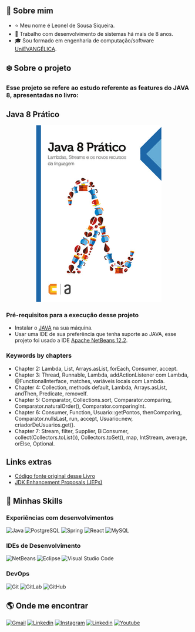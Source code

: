 ## :boy: Sobre mim
* :star: Meu nome é Leonel de Sousa Siqueira.
* :briefcase: Trabalho com desenvolvimento de sistemas há mais de 8 anos.
* :mortar_board: Sou formado em engenharia de computação/software [UniEVANGÉLICA](https://www4.unievangelica.edu.br/).

## :snowflake: Sobre o projeto
### Esse projeto se refere ao estudo referente as features do JAVA 8, apresentadas no livro:
## Java 8 Prático
<p align="center">
  <img src="./src/main/java/img/capa-livro-java-8-pratico.jpg" />
</p>

### Pré-requisitos para a execução desse projeto
* Instalar o [JAVA](https://www.oracle.com/br/java/technologies/javase/javase8-archive-downloads.html) na sua máquina.
* Usar uma IDE de sua preferência que tenha suporte ao JAVA, esse projeto foi usado a IDE [Apache NetBeans 12.2](https://netbeans.apache.org/download/index.html).

### Keywords by chapters
* Chapter 2: Lambda, List, Arrays.asList, forEach, Consumer, accept.
* Chapter 3: Thread, Runnable, Lambda, addActionListener com Lambda, @FunctionalInterface, matches, variáveis locais com Lambda.
* Chapter 4: Collection, methods default, Lambda, Arrays.asList, andThen, Predicate, removeIf.
* Chapter 5: Comparator, Collections.sort, Comparator.comparing, Comparator.naturalOrder(), Comparator.comparingInt.
* Chapter 6: Consumer, Function, Usuario::getPontos, thenComparing, Comparator.nullsLast, run, accept, Usuario::new, criadorDeUsuarios.get().
* Chapter 7: Stream<Usuario>, filter, Supplier, BiConsumer, collect(Collectors.toList()), Collectors.toSet(), map, IntStream, average, orElse, Optional.

## Links extras
* [Código fonte original desse Livro](https://github.com/peas/java8)
* [JDK Enhancement Proposals (JEPs)](https://openjdk.java.net/jeps/0)

## :rocket: Minhas Skills
### Experiências com desenvolvimentos
![Java](https://img.shields.io/badge/-Java-333333?style=flat&logo=Java&logoColor=007396)
![PostgreSQL](https://img.shields.io/badge/-PostgreSQL-333333?style=flat&logo=postgresql)
![Spring](https://img.shields.io/badge/-Spring-333333?style=flat&logo=spring)
![React](https://img.shields.io/badge/-React-333333?style=flat&logo=react)
![MySQL](https://img.shields.io/badge/-MySQL-333333?style=flat&logo=mysql)
### IDEs de Desenvolvimento
![NetBeans](https://img.shields.io/badge/-NetBeans-333333?style=flat&logo=apachenetbeanside)
![Eclipse](https://img.shields.io/badge/-Eclipse-333333?style=flat&logo=eclipse-ide&logoColor=2C2255)
![Visual Studio Code](https://img.shields.io/badge/-Visual%20Studio%20Code-333333?style=flat&logo=visual-studio-code&logoColor=007ACC)
### DevOps
![Git](https://img.shields.io/badge/-Git-333333?style=social&logo=git)
![GitLab](https://img.shields.io/badge/-GitLab-333333?style=social&logo=gitlab)
![GitHub](https://img.shields.io/badge/-GitHub-333333?style=social&logo=github)

## :earth_americas: Onde me encontrar
[![Gmail](https://img.shields.io/badge/-Gmail-d3d3d3?style=flat-square&labelColor=006bed&logo=Gmail&logoColor=white)](mailto:leonel55sousa@gmail.com)
[![Linkedin](https://img.shields.io/badge/-Linkedin-d3d3d3?style=flat-square&labelColor=blue&logo=Linkedin&logoColor=white)](https://www.linkedin.com/in/leonel-de-sousa-siqueira-85866749/)
[![Instagram](https://img.shields.io/badge/-Instagram-d3d3d3?style=flat-square&labelColor=DF0174&logo=instagram&logoColor=white)](https://www.instagram.com/leonelsousas/)
[![Linkedin](https://img.shields.io/badge/-Facebook-d3d3d3?style=flat-square&labelColor=3b5998&logo=facebook&logoColor=white)](https://www.facebook.com/leonel.siqueira.395/)
[![Youtube](https://img.shields.io/badge/-Youtube-d3d3d3?style=flat-square&labelColor=ff0020&logo=youtube&logoColor=white)](https://www.youtube.com/channel/UCTtQi-lpQU-KjTjdCsjKyhQ)